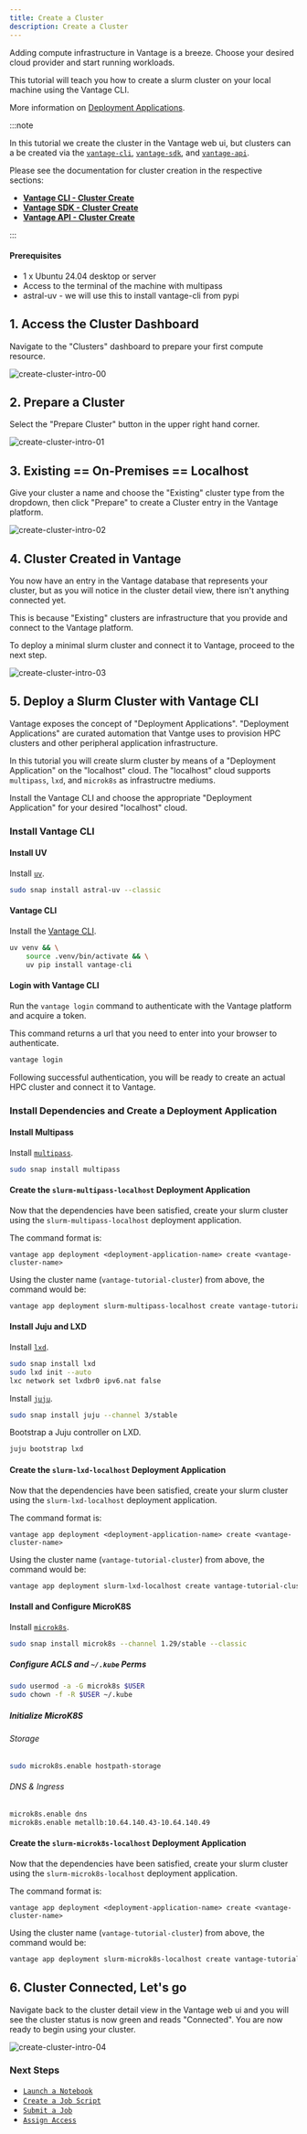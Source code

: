 ```yaml
---
title: Create a Cluster
description: Create a Cluster
---
```


Adding compute infrastructure in Vantage is a breeze. Choose your desired cloud provider and start running workloads.

This tutorial will teach you how to create a slurm cluster on your local machine using the Vantage CLI.

More information on [Deployment Applications](/cli/deployment-applications/).

:::note

In this tutorial we create the cluster in the Vantage web ui, but clusters can a be created via the [`vantage-cli`](/cli), [`vantage-sdk`](/sdk), and [`vantage-api`](/api).

Please see the documentation for cluster creation in the respective sections:

- **[Vantage CLI - Cluster Create](/cli/commands#cluster-management)**
- **[Vantage SDK - Cluster Create](/cli/commands#cluster-management)**
- **[Vantage API - Cluster Create](/cli/commands#cluster-management)**

:::

#### Prerequisites

- 1 x Ubuntu 24.04 desktop or server
- Access to the terminal of the machine with multipass
- astral-uv - we will use this to install vantage-cli from pypi

## 1. Access the Cluster Dashboard

Navigate to the "Clusters" dashboard to prepare your first compute resource.

![create-cluster-intro-00](./img/create-cluster-intro-00.png)

## 2. Prepare a Cluster

Select the "Prepare Cluster" button in the upper right hand corner.

![create-cluster-intro-01](./img/create-cluster-intro-01.png)

## 3. Existing == On-Premises == Localhost

Give your cluster a name and choose the "Existing" cluster type from the dropdown, then click "Prepare" to create a Cluster entry in the Vantage platform.

![create-cluster-intro-02](./img/create-cluster-intro-02.png)

## 4. Cluster Created in Vantage

You now have an entry in the Vantage database that represents your cluster, but as you will notice in the cluster detail
view, there isn't anything connected yet.

This is because "Existing" clusters are infrastructure that you provide and connect to the Vantage platform.

To deploy a minimal slurm cluster and connect it to Vantage, proceed to the next step.

![create-cluster-intro-03](./img/create-cluster-intro-03.png)

## 5. Deploy a Slurm Cluster with Vantage CLI

Vantage exposes the concept of "Deployment Applications". "Deployment Applications" are curated
automation that Vantge uses to provision HPC clusters and other peripheral application infrastructure.

In this tutorial you will create slurm cluster by means of a "Deployment Application" on the "localhost" cloud. The
"localhost" cloud supports `multipass`, `lxd`, and `microk8s` as infrastructre mediums.

Install the Vantage CLI and choose the appropriate "Deployment Application" for your desired "localhost" cloud.

### Install Vantage CLI

#### Install UV

Install [`uv`](https://docs.astral.sh/).

```bash
sudo snap install astral-uv --classic
```

#### Vantage CLI

Install the [Vantage CLI](https://vantagecompute.github.io/vantage-cli).

```bash
uv venv && \
    source .venv/bin/activate && \
    uv pip install vantage-cli
```

#### Login with Vantage CLI

Run the `vantage login` command to authenticate with the Vantage platform and acquire a token.

This command returns a url that you need to enter into your browser to authenticate.

```bash
vantage login
```

Following successful authentication, you will be ready to create an actual HPC cluster and connect it to Vantage.

### Install Dependencies and Create a Deployment Application

<Tabs>
<TabItem value="multipass" label="Multipass" default>

#### Install Multipass

Install [`multipass`](https://canonical.com/multipass).

```bash
sudo snap install multipass
```

#### Create the `slurm-multipass-localhost` Deployment Application

Now that the dependencies have been satisfied, create your slurm cluster using the
`slurm-multipass-localhost` deployment application.

The command format is:

`vantage app deployment <deployment-application-name> create <vantage-cluster-name>`

Using the cluster name (`vantage-tutorial-cluster`) from above, the command would be:

```bash
vantage app deployment slurm-multipass-localhost create vantage-tutorial-cluster
```

</TabItem>
<TabItem value="lxd" label="LXD">

#### Install Juju and LXD

Install [`lxd`](https://linuxcontainers.org/lxd/).

```bash
sudo snap install lxd
sudo lxd init --auto
lxc network set lxdbr0 ipv6.nat false
```

Install [`juju`](https://canonical.com/juju/).

```bash
sudo snap install juju --channel 3/stable
```

Bootstrap a Juju controller on LXD.

```bash
juju bootstrap lxd
```

#### Create the `slurm-lxd-localhost` Deployment Application

Now that the dependencies have been satisfied, create your slurm cluster using the
`slurm-lxd-localhost` deployment application.

The command format is:

`vantage app deployment <deployment-application-name> create <vantage-cluster-name>`

Using the cluster name (`vantage-tutorial-cluster`) from above, the command would be:

```bash
vantage app deployment slurm-lxd-localhost create vantage-tutorial-cluster
```

</TabItem>
<TabItem value="microk8s" label="MicroK8S">

#### Install and Configure MicroK8S

Install [`microk8s`](https://microk8s.io/).

```bash
sudo snap install microk8s --channel 1.29/stable --classic
```

##### Configure ACLS and `~/.kube` Perms

```bash
sudo usermod -a -G microk8s $USER
sudo chown -f -R $USER ~/.kube
```

##### Initialize MicroK8S

###### Storage

```bash
sudo microk8s.enable hostpath-storage
```

###### DNS & Ingress

```bash
microk8s.enable dns
microk8s.enable metallb:10.64.140.43-10.64.140.49
```

#### Create the `slurm-microk8s-localhost` Deployment Application

Now that the dependencies have been satisfied, create your slurm cluster using the
`slurm-microk8s-localhost` deployment application.

The command format is:

`vantage app deployment <deployment-application-name> create <vantage-cluster-name>`

Using the cluster name (`vantage-tutorial-cluster`) from above, the command would be:

```bash
vantage app deployment slurm-microk8s-localhost create vantage-tutorial-cluster
```

</TabItem>
</Tabs>

## 6. Cluster Connected, Let's go

Navigate back to the cluster detail view in the Vantage web ui and you will see the cluster status is now green and reads "Connected".
You are now ready to begin using your cluster.

![create-cluster-intro-04](./img/create-cluster-intro-04.png)

### Next Steps

- [`Launch a Notebook`](./notebook-intro.md)
- [`Create a Job Script`](./create-job-script-intro.md)
- [`Submit a Job`](./create-job-submission-intro.md)
- [`Assign Access`](./teams-intro.md)
